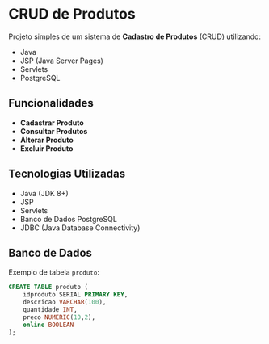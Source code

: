 # CRUD de Produtos

Projeto simples de um sistema de **Cadastro de Produtos** (CRUD) utilizando:

- Java
- JSP (Java Server Pages)
- Servlets
- PostgreSQL

## Funcionalidades

- **Cadastrar Produto**
- **Consultar Produtos**
- **Alterar Produto**
- **Excluir Produto**

## Tecnologias Utilizadas

- Java (JDK 8+)
- JSP
- Servlets
- Banco de Dados PostgreSQL
- JDBC (Java Database Connectivity)

## Banco de Dados

Exemplo de tabela `produto`:

```sql
CREATE TABLE produto (
    idproduto SERIAL PRIMARY KEY,
    descricao VARCHAR(100),
    quantidade INT,
    preco NUMERIC(10,2),
    online BOOLEAN
);

